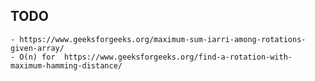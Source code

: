 ## TODO
	- https://www.geeksforgeeks.org/maximum-sum-iarri-among-rotations-given-array/
	- O(n) for  https://www.geeksforgeeks.org/find-a-rotation-with-maximum-hamming-distance/
